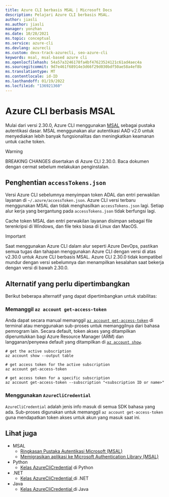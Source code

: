 ```yaml
---
title: Azure CLI berbasis MSAL | Microsoft Docs
description: Pelajari Azure CLI berbasis MSAL.
author: jiasli
ms.author: jiasli
manager: yonzhan
ms.date: 10/28/2021
ms.topic: conceptual
ms.service: azure-cli
ms.devlang: azurecli
ms.custom: devx-track-azurecli, seo-azure-cli
keywords: msal, msal-based azure cli
ms.openlocfilehash: 54a57a3246178fa4bf47623524121c61ad4aec4a
ms.sourcegitcommit: 9d7e461f68914e3d66f29d030bdf50ae58a4ef8b
ms.translationtype: MT
ms.contentlocale: id-ID
ms.lasthandoff: 01/19/2022
ms.locfileid: "136921360"
---
```

# <a name="msal-based-azure-cli"></a>Azure CLI berbasis MSAL

Mulai dari versi 2.30.0, Azure CLI menggunakan [MSAL](https://github.com/AzureAD/microsoft-authentication-library-for-python) sebagai pustaka autentikasi dasar. MSAL menggunakan alur autentikasi AAD v2.0 untuk menyediakan lebih banyak fungsionalitas dan meningkatkan keamanan untuk cache token.

> [!WARNING]
> BREAKING CHANGES disertakan di Azure CLI 2.30.0. Baca dokumen dengan cermat sebelum melakukan penginstalan.

## <a name="accesstokensjson-deprecation"></a>Penghentian `accessTokens.json`

Versi Azure CLI sebelumnya menyimpan token ADAL dan entri perwakilan layanan di `~/.azure/accessToken.json`. Azure CLI versi terbaru menggunakan MSAL dan tidak menghasilkan `accessTokens.json` lagi. Setiap alur kerja yang bergantung pada `accessTokens.json` tidak berfungsi lagi.

Cache token MSAL dan entri perwakilan layanan disimpan sebagai file terenkripsi di Windows, dan file teks biasa di Linux dan MacOS.

> [!IMPORTANT]
> Saat menggunakan Azure CLI dalam alur seperti Azure DevOps, pastikan semua tugas dan tahapan menggunakan Azure CLI dengan versi di atas v2.30.0 untuk Azure CLI berbasis MSAL. Azure CLI 2.30.0 tidak kompatibel mundur dengan versi sebelumnya dan menampilkan kesalahan saat bekerja dengan versi di bawah 2.30.0.

## <a name="alternatives-to-consider"></a>Alternatif yang perlu dipertimbangkan

Berikut beberapa alternatif yang dapat dipertimbangkan untuk stabilitas:

### <a name="calling-az-account-get-access-token"></a>Memanggil `az account get-access-token`

Anda dapat secara manual memanggil [`az account get-access-token`](/cli/azure/account#az_account_get_access_token) di terminal atau menggunakan sub-proses untuk memanggilnya dari bahasa pemrogram lain. Secara default, token akses yang ditampilkan diperuntukkan bagi Azure Resource Manager (ARM) dan langganan/penyewa default yang ditampilkan di [`az account show`](/cli/azure/account#az_account_show).

```azurecli
# get the active subscription
az account show --output table

# get access token for the active subscription
az account get-access-token

# get access token for a specific subscription
az account get-access-token --subscription "<subscription ID or name>"
```

### <a name="using-azureclicredential"></a>Menggunakan `AzureCliCredential`

`AzureCliCredential` adalah jenis info masuk di semua SDK bahasa yang ada. Sub-proses digunakan untuk memanggil `az account get-access-token` guna mendapatkan token akses untuk akun yang masuk saat ini.

## <a name="see-also"></a>Lihat juga

- MSAL
  - [Ringkasan Pustaka Autentikasi Microsoft (MSAL)](/azure/active-directory/develop/msal-overview)
  - [Memigrasikan aplikasi ke Microsoft Authentication Library (MSAL)](/azure/active-directory/develop/msal-migration)
- Python
  - [Kelas AzureCliCredential](/python/api/azure-identity/azure.identity.azureclicredential) di Python
- .NET
  - [Kelas AzureCliCredential ](/dotnet/api/azure.identity.azureclicredential) di .NET
- Java
  - [Kelas AzureCliCredential ](/java/api/com.azure.identity.azureclicredential) di Java
